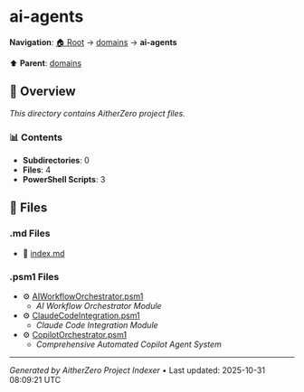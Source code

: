 # ai-agents

**Navigation**: [🏠 Root](../../index.md) → [domains](../index.md) → **ai-agents**

⬆️ **Parent**: [domains](../index.md)

## 📖 Overview

*This directory contains AitherZero project files.*

### 📊 Contents

- **Subdirectories**: 0
- **Files**: 4
- **PowerShell Scripts**: 3

## 📄 Files

### .md Files

- 📝 [index.md](./index.md)

### .psm1 Files

- ⚙️ [AIWorkflowOrchestrator.psm1](./AIWorkflowOrchestrator.psm1)
  - *AI Workflow Orchestrator Module*
- ⚙️ [ClaudeCodeIntegration.psm1](./ClaudeCodeIntegration.psm1)
  - *Claude Code Integration Module*
- ⚙️ [CopilotOrchestrator.psm1](./CopilotOrchestrator.psm1)
  - *Comprehensive Automated Copilot Agent System*

---

*Generated by AitherZero Project Indexer* • Last updated: 2025-10-31 08:09:21 UTC

